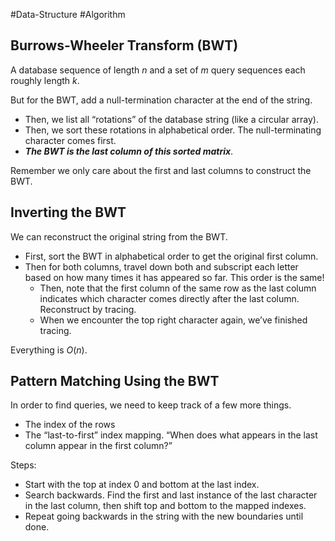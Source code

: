 #Data-Structure #Algorithm 
## Burrows-Wheeler Transform (BWT)
A database sequence of length $n$ and a set of $m$ query sequences each roughly length $k$.

But for the BWT, add a null-termination character at the end of the string.

- Then, we list all “rotations” of the database string (like a circular array).
- Then, we sort these rotations in alphabetical order. The null-terminating character comes first.
- _**The BWT is the last column of this sorted matrix**_.

Remember we only care about the first and last columns to construct the BWT.

## Inverting the BWT
We can reconstruct the original string from the BWT.

- First, sort the BWT in alphabetical order to get the original first column.
- Then for both columns, travel down both and subscript each letter based on how many times it has appeared so far. This order is the same!
    - Then, note that the first column of the same row as the last column indicates which character comes directly after the last column. Reconstruct by tracing.
    - When we encounter the top right character again, we’ve finished tracing.

Everything is $O(n)$.

## Pattern Matching Using the BWT

In order to find queries, we need to keep track of a few more things.

- The index of the rows
- The “last-to-first” index mapping. “When does what appears in the last column appear in the first column?”

Steps:
- Start with the top at index 0 and bottom at the last index.
- Search backwards. Find the first and last instance of the last character in the last column, then shift top and bottom to the mapped indexes.
- Repeat going backwards in the string with the new boundaries until done.